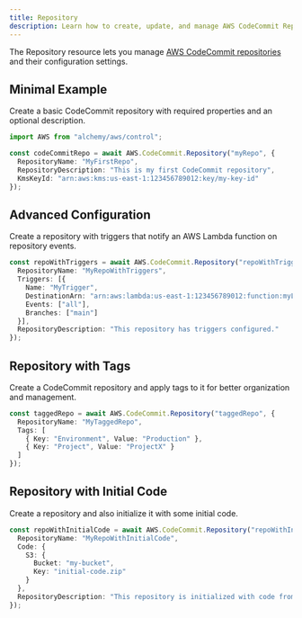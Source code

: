 ```yaml
---
title: Repository
description: Learn how to create, update, and manage AWS CodeCommit Repositorys using Alchemy Cloud Control.
---
```



The Repository resource lets you manage [AWS CodeCommit repositories](https://docs.aws.amazon.com/codecommit/latest/userguide/) and their configuration settings.

## Minimal Example

Create a basic CodeCommit repository with required properties and an optional description.

```ts
import AWS from "alchemy/aws/control";

const codeCommitRepo = await AWS.CodeCommit.Repository("myRepo", {
  RepositoryName: "MyFirstRepo",
  RepositoryDescription: "This is my first CodeCommit repository",
  KmsKeyId: "arn:aws:kms:us-east-1:123456789012:key/my-key-id"
});
```

## Advanced Configuration

Create a repository with triggers that notify an AWS Lambda function on repository events.

```ts
const repoWithTriggers = await AWS.CodeCommit.Repository("repoWithTriggers", {
  RepositoryName: "MyRepoWithTriggers",
  Triggers: [{
    Name: "MyTrigger",
    DestinationArn: "arn:aws:lambda:us-east-1:123456789012:function:myLambdaFunction",
    Events: ["all"],
    Branches: ["main"]
  }],
  RepositoryDescription: "This repository has triggers configured."
});
```

## Repository with Tags

Create a CodeCommit repository and apply tags to it for better organization and management.

```ts
const taggedRepo = await AWS.CodeCommit.Repository("taggedRepo", {
  RepositoryName: "MyTaggedRepo",
  Tags: [
    { Key: "Environment", Value: "Production" },
    { Key: "Project", Value: "ProjectX" }
  ]
});
```

## Repository with Initial Code

Create a repository and also initialize it with some initial code.

```ts
const repoWithInitialCode = await AWS.CodeCommit.Repository("repoWithInitialCode", {
  RepositoryName: "MyRepoWithInitialCode",
  Code: {
    S3: {
      Bucket: "my-bucket",
      Key: "initial-code.zip"
    }
  },
  RepositoryDescription: "This repository is initialized with code from S3."
});
```
